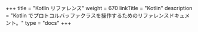 +++
title = "Kotlin リファレンス"
weight = 670
linkTitle = "Kotlin"
description = "Kotlin でプロトコルバッファクラスを操作するためのリファレンスドキュメント。"
type = "docs"
+++
